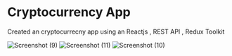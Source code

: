 # Cryptocurrency App
Created an cryptocurrecny app using an Reactjs , REST API , Redux Toolkit 

![Screenshot (9)](https://github.com/DaneshwarKumar/Crypto-App/assets/120198268/09abd2f4-abd7-4db3-9380-3fec67a12f47)
![Screenshot (11)](https://github.com/DaneshwarKumar/Crypto-App/assets/120198268/27f78fa2-3b23-4d99-b133-6fb2723bbb5b)
![Screenshot (10)](https://github.com/DaneshwarKumar/Crypto-App/assets/120198268/fc81bcb4-9cd6-485e-866e-72b2a94225b8)
